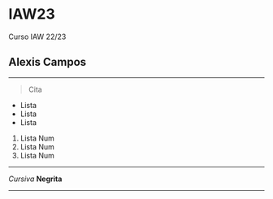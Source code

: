 # IAW23
Curso IAW 22/23
## Alexis Campos
---
> Cita
- Lista
- Lista
- Lista

1. Lista Num
2. Lista Num
3. Lista Num

---
*Cursiva*
**Negrita**
***
